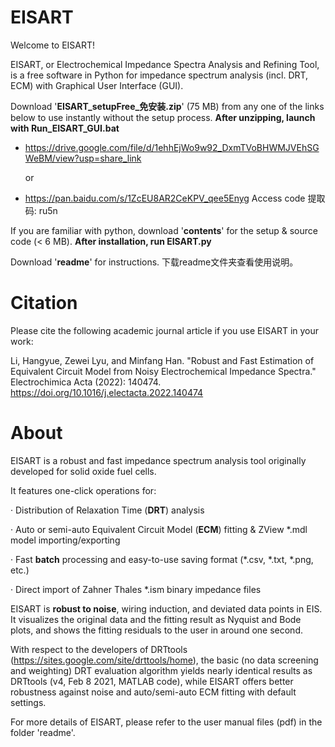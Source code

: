 # EISART
 Welcome to EISART! 
 
 EISART, or Electrochemical Impedance Spectra Analysis and Refining Tool, is a free software in Python for impedance spectrum analysis (incl. DRT, ECM) with Graphical User Interface (GUI).
 
 Download '**EISART_setupFree_免安装.zip**' (75 MB) from any one of the links below to use instantly without the setup process. **After unzipping, launch with Run_EISART_GUI.bat**
  - https://drive.google.com/file/d/1ehhEjWo9w92_DxmTVoBHWMJVEhSGWeBM/view?usp=share_link
  
    or
  
  - https://pan.baidu.com/s/1ZcEU8AR2CeKPV_qee5Enyg Access code 提取码: ru5n
 
 If you are familiar with python, download '**contents**' for the setup & source code (< 6 MB). **After installation, run EISART.py**
 
 Download '**readme**' for instructions. 下载readme文件夹查看使用说明。
 
# Citation
 Please cite the following academic journal article if you use EISART in your work: 
 
 Li, Hangyue, Zewei Lyu, and Minfang Han. "Robust and Fast Estimation of Equivalent Circuit Model from Noisy Electrochemical Impedance Spectra." Electrochimica Acta (2022): 140474. https://doi.org/10.1016/j.electacta.2022.140474

# About
 EISART is a robust and fast impedance spectrum analysis tool originally developed for solid oxide fuel cells.
 
 It features one-click operations for:
 
 · Distribution of Relaxation Time (**DRT**) analysis
 
 · Auto or semi-auto Equivalent Circuit Model (**ECM**) fitting & ZView *.mdl model importing/exporting
 
 · Fast **batch** processing and easy-to-use saving format (*.csv, *.txt, *.png, etc.)
 
 · Direct import of Zahner Thales *.ism binary impedance files
 
 EISART is **robust to noise**, wiring induction, and deviated data points in EIS. It visualizes the original data and the fitting result as Nyquist and Bode plots, and shows the fitting residuals to the user in around one second.
 
 With respect to the developers of DRTtools (https://sites.google.com/site/drttools/home), the basic (no data screening and weighting) DRT evaluation algorithm yields nearly identical results as DRTtools (v4, Feb 8 2021, MATLAB code), while EISART offers better robustness against noise and auto/semi-auto ECM fitting with default settings.

 For more details of EISART, please refer to the user manual files (pdf) in the folder 'readme'.
